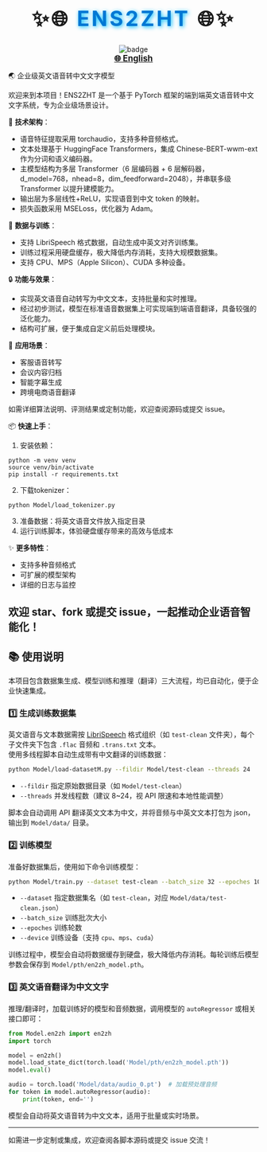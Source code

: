 <div align="center">
  <h1 style="font-size:3em; font-weight:bold; letter-spacing:0.1em;">
    ✨🌐 <span style="color:#0078D4; text-shadow: 2px 2px 8px #00bfff;">ENS2ZHT</span> 🌐✨
  </h1>
  <img src="https://img.shields.io/badge/Enterprise%20Speech%20Translation-blue.svg?style=for-the-badge" alt="badge" />
</div>

<div align="center">
  <a href="./readme-en.md" style="font-size:1.2em; font-weight:bold;">🌐 English</a>
</div>
</div>


🌏 企业级英文语音转中文文字模型

欢迎来到本项目！ENS2ZHT 是一个基于 PyTorch 框架的端到端英文语音转中文文字系统，专为企业级场景设计。

🚀 **技术架构**：
* 语音特征提取采用 torchaudio，支持多种音频格式。
* 文本处理基于 HuggingFace Transformers，集成 Chinese-BERT-wwm-ext 作为分词和语义编码器。
* 主模型结构为多层 Transformer（6 层编码器 + 6 层解码器，d_model=768，nhead=8，dim_feedforward=2048），并串联多级 Transformer 以提升建模能力。
* 输出层为多层线性+ReLU，实现语音到中文 token 的映射。
* 损失函数采用 MSELoss，优化器为 Adam。

💾 **数据与训练**：
* 支持 LibriSpeech 格式数据，自动生成中英文对齐训练集。
* 训练过程采用硬盘缓存，极大降低内存消耗，支持大规模数据集。
* 支持 CPU、MPS（Apple Silicon）、CUDA 多种设备。

🔒 **功能与效果**：
* 实现英文语音自动转写为中文文本，支持批量和实时推理。
* 经过初步测试，模型在标准语音数据集上可实现端到端语音翻译，具备较强的泛化能力。
* 结构可扩展，便于集成自定义前后处理模块。

🎯 **应用场景**：
* 客服语音转写
* 会议内容归档
* 智能字幕生成
* 跨境电商语音翻译

如需详细算法说明、评测结果或定制功能，欢迎查阅源码或提交 issue。

📦 **快速上手**：
1. 安装依赖：
```
python -m venv venv
source venv/bin/activate
pip install -r requirements.txt
``` 
2. 下载tokenizer：
```
python Model/load_tokenizer.py
```
3. 准备数据：将英文语音文件放入指定目录
4. 运行训练脚本，体验硬盘缓存带来的高效与低成本

✨ **更多特性**：
* 支持多种音频格式
* 可扩展的模型架构
* 详细的日志与监控

欢迎 star、fork 或提交 issue，一起推动企业语音智能化！
---

## 📚 使用说明

本项目包含数据集生成、模型训练和推理（翻译）三大流程，均已自动化，便于企业快速集成。

### 1️⃣ 生成训练数据集

英文语音与文本数据需按 [LibriSpeech](https://www.openslr.org/12) 格式组织（如 `test-clean` 文件夹），每个子文件夹下包含 `.flac` 音频和 `.trans.txt` 文本。  
使用多线程脚本自动生成带有中文翻译的训练数据：

```bash
python Model/load-datasetM.py --fildir Model/test-clean --threads 24
```

- `--fildir` 指定原始数据目录（如 `Model/test-clean`）
- `--threads` 并发线程数（建议 8~24，视 API 限速和本地性能调整）

脚本会自动调用 API 翻译英文文本为中文，并将音频与中英文文本打包为 json，输出到 `Model/data/` 目录。

### 2️⃣ 训练模型

准备好数据集后，使用如下命令训练模型：

```bash
python Model/train.py --dataset test-clean --batch_size 32 --epoches 10000 --device mps
```

- `--dataset` 指定数据集名（如 `test-clean`，对应 `Model/data/test-clean.json`）
- `--batch_size` 训练批次大小
- `--epoches` 训练轮数
- `--device` 训练设备（支持 `cpu`、`mps`、`cuda`）

训练过程中，模型会自动将数据缓存到硬盘，极大降低内存消耗。每轮训练后模型参数会保存到 `Model/pth/en2zh_model.pth`。

### 3️⃣ 英文语音翻译为中文文字

推理/翻译时，加载训练好的模型和音频数据，调用模型的 `autoRegressor` 或相关接口即可：

```python
from Model.en2zh import en2zh
import torch

model = en2zh()
model.load_state_dict(torch.load('Model/pth/en2zh_model.pth'))
model.eval()

audio = torch.load('Model/data/audio_0.pt')  # 加载预处理音频
for token in model.autoRegressor(audio):
    print(token, end='')
```

模型会自动将英文语音转为中文文本，适用于批量或实时场景。

---

如需进一步定制或集成，欢迎查阅各脚本源码或提交 issue 交流！
